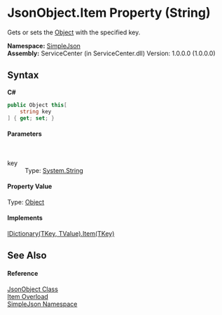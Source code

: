 # JsonObject.Item Property (String)
 

Gets or sets the <a href="http://msdn2.microsoft.com/zh-cn/library/e5kfa45b" target="_blank">Object</a> with the specified key.

**Namespace:**&nbsp;<a href="ea63a809-e4a6-ba19-c147-e5c6fb6b1f81">SimpleJson</a><br />**Assembly:**&nbsp;ServiceCenter (in ServiceCenter.dll) Version: 1.0.0.0 (1.0.0.0)

## Syntax

**C#**<br />
``` C#
public Object this[
	string key
] { get; set; }
```


#### Parameters
&nbsp;<dl><dt>key</dt><dd>Type: <a href="http://msdn2.microsoft.com/zh-cn/library/s1wwdcbf" target="_blank">System.String</a><br /></dd></dl>

#### Property Value
Type: <a href="http://msdn2.microsoft.com/zh-cn/library/e5kfa45b" target="_blank">Object</a><br />

#### Implements
<a href="http://msdn2.microsoft.com/zh-cn/library/zyxt2e2h" target="_blank">IDictionary(TKey, TValue).Item(TKey)</a><br />

## See Also


#### Reference
<a href="b548c5de-7a49-c3d8-648f-f4f1646e49bc">JsonObject Class</a><br /><a href="20218bb4-8203-f114-deeb-e41bb7442d31">Item Overload</a><br /><a href="ea63a809-e4a6-ba19-c147-e5c6fb6b1f81">SimpleJson Namespace</a><br />